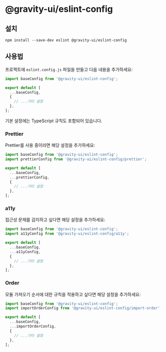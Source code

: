 # @gravity-ui/eslint-config

## 설치

```
npm install --save-dev eslint @gravity-ui/eslint-config
```

## 사용법

프로젝트에 `eslint.config.js` 파일을 만들고 다음 내용을 추가하세요:

```js
import baseConfig from '@gravity-ui/eslint-config';

export default [
  ...baseConfig,
  {
    // ...기타 설정
  },
];
```

기본 설정에는 TypeScript 규칙도 포함되어 있습니다.

### Prettier

Prettier를 사용 중이라면 해당 설정을 추가하세요:

```js
import baseConfig from '@gravity-ui/eslint-config';
import prettierConfig from '@gravity-ui/eslint-config/prettier';

export default [
  ...baseConfig,
  ...prettierConfig,
  {
    // ...기타 설정
  },
];
```

### a11y

접근성 문제를 감지하고 싶다면 해당 설정을 추가하세요:

```js
import baseConfig from '@gravity-ui/eslint-config';
import a11yConfig from '@gravity-ui/eslint-config/a11y';

export default [
  ...baseConfig,
  ...a11yConfig,
  {
    // ...기타 설정
  },
];
```

### Order

모듈 가져오기 순서에 대한 규칙을 적용하고 싶다면 해당 설정을 추가하세요:

```js
import baseConfig from '@gravity-ui/eslint-config';
import importOrderConfig from '@gravity-ui/eslint-config/import-order';

export default [
  ...baseConfig,
  ...importOrderConfig,
  {
    // ...기타 설정
  },
];
```